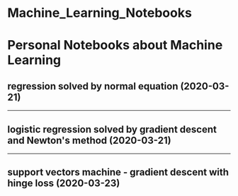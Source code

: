 # Machine_Learning_Notebooks

# Personal Notebooks about Machine Learning

## regression solved by normal equation (2020-03-21)
***
## logistic regression solved by gradient descent and Newton's method (2020-03-21)
***
## support vectors machine - gradient descent with hinge loss (2020-03-23)
